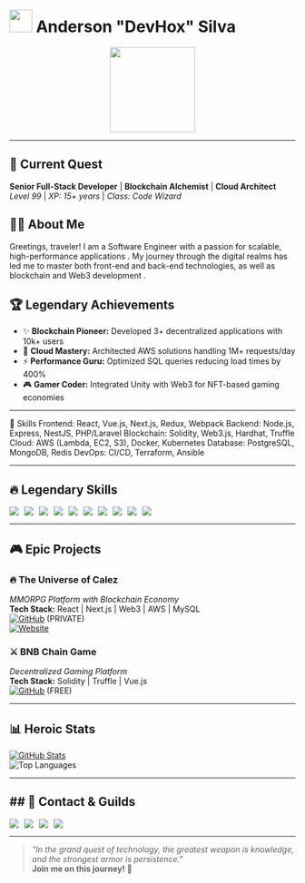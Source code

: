 # <img src="https://cdn.jsdelivr.net/gh/devicons/devicon/icons/react/react-original.svg" width="40" /> Anderson "DevHox" Silva
<div align="center">
  <img src="https://media.tenor.com/4tHn0G0XQ3EAAAAC/epic-gamer.gif" width="150" />
</div>

---

## 🏰 **Current Quest**  
**Senior Full-Stack Developer** | **Blockchain Alchemist** | **Cloud Architect**  
*Level 99* | *XP: 15+ years* | *Class: Code Wizard*  

## 🧙‍♂️ About Me
Greetings, traveler! I am a Software Engineer with a passion for scalable, high-performance applications . My journey through the digital realms has led me to master both front-end and back-end technologies, as well as blockchain and Web3 development .

## 🏆 **Legendary Achievements**  
- ✨ **Blockchain Pioneer:** Developed 3+ decentralized applications with 10k+ users  
- 🚀 **Cloud Mastery:** Architected AWS solutions handling 1M+ requests/day  
- ⚡ **Performance Guru:** Optimized SQL queries reducing load times by 400%  
- 🎮 **Gamer Coder:** Integrated Unity with Web3 for NFT-based gaming economies
  
---

📌 Skills
Frontend: React, Vue.js, Next.js, Redux, Webpack
Backend: Node.js, Express, NestJS, PHP/Laravel
Blockchain: Solidity, Web3.js, Hardhat, Truffle
Cloud: AWS (Lambda, EC2, S3), Docker, Kubernetes
Database: PostgreSQL, MongoDB, Redis
DevOps: CI/CD, Terraform, Ansible

---

## 🔥 **Legendary Skills**  
<div style="display: flex; flex-wrap: wrap; gap: 10px;">
  <!-- Frontend -->
  <img src="https://img.shields.io/badge/HTML5-E34F26?style=for-the-badge&logo=html5&logoColor=white"/>
  <img src="https://img.shields.io/badge/CSS3-1572B6?style=for-the-badge&logo=css3&logoColor=white"/>
  <img src="https://img.shields.io/badge/React-61DAFB?style=for-the-badge&logo=react&logoColor=black"/>
  <img src="https://img.shields.io/badge/Next.js-000000?style=for-the-badge&logo=next.js&logoColor=white"/>
  <img src="https://img.shields.io/badge/Vue.js-4FC08D?style=for-the-badge&logo=vue.js&logoColor=white"/>

  <!-- Backend -->
  <img src="https://img.shields.io/badge/Node.js-339933?style=for-the-badge&logo=node.js&logoColor=white"/>
  <img src="https://img.shields.io/badge/PHP-777BB4?style=for-the-badge&logo=php&logoColor=white"/>
  <img src="https://img.shields.io/badge/AWS-232F3E?style=for-the-badge&logo=amazon-aws&logoColor=white"/>

  <!-- Blockchain -->
  <img src="https://img.shields.io/badge/Web3-15A6A6?style=for-the-badge&logo=web3.js&logoColor=white"/>
  <img src="https://img.shields.io/badge/Solidity-363636?style=for-the-badge&logo=ethereum&logoColor=white"/>
</div>

---

## 🎮 **Epic Projects**  
### 🔥 **The Universe of Calez**  
*MMORPG Platform with Blockchain Economy*  
**Tech Stack:** React | Next.js | Web3 | AWS | MySQL  
[![GitHub](https://img.shields.io/badge/GitHub-100000?style=for-the-badge&logo=github&logoColor=white)](https://github.com/DevHoxx/universe-of-calez---BKP) (PRIVATE)  
[![Website](https://img.shields.io/badge/Website-008080?style=for-the-badge)](https://universeofcalez.com)  

### ⚔️ **BNB Chain Game**  
*Decentralized Gaming Platform*  
**Tech Stack:** Solidity | Truffle | Vue.js  
[![GitHub](https://img.shields.io/badge/GitHub-100000?style=for-the-badge&logo=github&logoColor=white)](https://github.com/DevHoxx/smart-contract-bnb-game-web) (FREE)  

---

## 📊 **Heroic Stats**  
[![GitHub Stats](https://github-readme-stats.vercel.app/api?username=DevHoxx&show_icons=true&theme=radical)](https://github.com/DevHoxx)  
![Top Languages](https://github-readme-stats.vercel.app/api/top-langs/?username=DevHoxx&layout=compact&theme=radical&langs_count=10)  

---

## ## 🏹 Contact & Guilds  
<div style="display: flex; flex-wrap: wrap; gap: 10px;">
  <a href="https://linkedin.com/in/astorsp">
    <img src="https://img.shields.io/badge/LinkedIn-0077B5?style=for-the-badge&logo=linkedin&logoColor=white"/>  
  </a>
  <a href="https://github.com/DevHoxx">
    <img src="https://img.shields.io/badge/GitHub-100000?style=for-the-badge&logo=github&logoColor=white"/>  
  </a>
  <a href="mailto:devhox3@gmail.com">
    <img src="https://img.shields.io/badge/Email-D14836?style=for-the-badge&logo=gmail&logoColor=white"/>  
  </a>
  <a href="https://wa.me/+5553984757279">
    <img src="https://img.shields.io/badge/WhatsApp-25D366?style=for-the-badge&logo=whatsapp&logoColor=white"/>  
  </a>
</div>

---

> *"In the grand quest of technology, the greatest weapon is knowledge, and the strongest armor is persistence."*  
> **Join me on this journey!** 🚀
